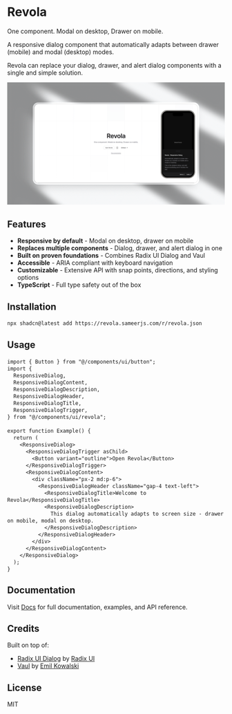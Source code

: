 # Revola

One component. Modal on desktop, Drawer on mobile.

A responsive dialog component that automatically adapts between drawer (mobile) and modal (desktop) modes.

Revola can replace your dialog, drawer, and alert dialog components with a single and simple solution.

![](/main-mockup.png)

## Features

- **Responsive by default** - Modal on desktop, drawer on mobile
- **Replaces multiple components** - Dialog, drawer, and alert dialog in one
- **Built on proven foundations** - Combines Radix UI Dialog and Vaul
- **Accessible** - ARIA compliant with keyboard navigation
- **Customizable** - Extensive API with snap points, directions, and styling options
- **TypeScript** - Full type safety out of the box

## Installation

```bash
npx shadcn@latest add https://revola.sameerjs.com/r/revola.json
```

## Usage

```tsx
import { Button } from "@/components/ui/button";
import {
  ResponsiveDialog,
  ResponsiveDialogContent,
  ResponsiveDialogDescription,
  ResponsiveDialogHeader,
  ResponsiveDialogTitle,
  ResponsiveDialogTrigger,
} from "@/components/ui/revola";

export function Example() {
  return (
    <ResponsiveDialog>
      <ResponsiveDialogTrigger asChild>
        <Button variant="outline">Open Revola</Button>
      </ResponsiveDialogTrigger>
      <ResponsiveDialogContent>
        <div className="px-2 md:p-6">
          <ResponsiveDialogHeader className="gap-4 text-left">
            <ResponsiveDialogTitle>Welcome to Revola</ResponsiveDialogTitle>
            <ResponsiveDialogDescription>
              This dialog automatically adapts to screen size - drawer on mobile, modal on desktop.
            </ResponsiveDialogDescription>
          </ResponsiveDialogHeader>
        </div>
      </ResponsiveDialogContent>
    </ResponsiveDialog>
  );
}
```

## Documentation

Visit [Docs](https://revola.sameerjs.com/docs) for full documentation, examples, and API reference.

## Credits

Built on top of:

- [Radix UI Dialog](https://radix-ui.com/primitives/docs/components/dialog) by [Radix UI](https://radix-ui.com)
- [Vaul](https://vaul.emilkowal.ski) by [Emil Kowalski](https://github.com/emilkowalski)

## License

MIT
